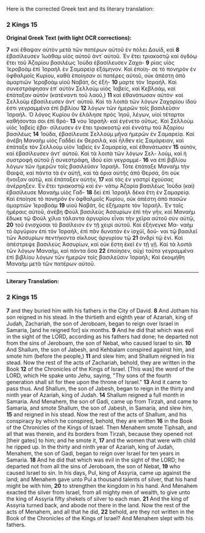 Here is the corrected Greek text and its literary translation:

### 2 Kings 15

**Original Greek Text (with light OCR corrections):**

**7** καὶ ἔθαψαν αὐτὸν μετὰ τῶν πατέρων αὐτοῦ ἐν πόλει Δαυίδ, καὶ
**8** ἐβασίλευσεν Ἰωάθαμ υἱὸς αὐτοῦ ἀντ᾿ αὐτοῦ. Ἐν ἔτει τριακοστῷ
καὶ ὀγδόῳ ἔτει τοῦ Ἀζαρίου βασιλέως Ἰούδα ἐβασίλευσεν Ζαχα-
**9** ρίας υἱὸς Ἱεροβοὰμ ἐπὶ Ἰσραὴλ ἐν Σαμαρείᾳ ἑξάμηνον. Καὶ ἐποίη-
σε τὸ πονηρὸν ἐν ὀφθαλμοῖς Κυρίου, καθὰ ἐποίησαν οἱ πατέρες
αὐτοῦ, οὐκ ἀπέστη ἀπὸ ἁμαρτιῶν Ἱεροβοὰμ υἱοῦ Ναβάτ, ὃς ἐξή-
**10** μαρτε τὸν Ἰσραήλ. Καὶ συνεστράφησαν ἐπ᾿ αὐτὸν Σελλοὺμ υἱὸς
Ἰαβείς, καὶ Κεβλαάμ, καὶ ἐπάταξαν αὐτὸν (κατέναντι τοῦ λαοῦ,)
**11** καὶ ἐθανάτωσαν αὐτόν· καὶ Σελλοὺμ ἐβασίλευσεν ἀντ᾿ αὐτοῦ. Καὶ
τὰ λοιπὰ τῶν λόγων Ζαχαρίου ἰδοὺ ἐστι γεγραμμένα ἐπὶ βιβλίου
**12** λόγων τῶν ἡμερῶν τοῖς βασιλεῦσιν Ἰσραήλ. Ὁ λόγος Κυρίου ὃν
ἐλάλησε πρὸς Ἰηοῦ, λέγων, υἱοὶ τέταρτοι καθήσονται σοι ἐπὶ θρό-
**13** νου Ἰσραήλ· καὶ ἐγένετο οὕτως. Καὶ Σελλοὺμ υἱὸς Ἰαβεὶς ἐβα-
σίλευσεν ἐν ἔτει τριακοστῷ καὶ ἐννάτῳ τοῦ Ἀζαρίου βασιλέως
**14** Ἰούδα, ἐβασίλευσε Σελλοὺμ μῆνα ἡμερῶν ἐν Σαμαρείᾳ. Καὶ ἀνέβη
Μαναὴμ υἱὸς Γαδδεὶ ἐκ Θερσιλά, καὶ ἦλθεν εἰς Σαμάρειαν, καὶ
ἐπάταξε τὸν Σελλοὺμ υἱὸν Ἰαβεὶς ἐν Σαμαρείᾳ, καὶ ἐθανάτωσεν
**15** αὐτόν, καὶ ἐβασίλευσεν ἀντ᾿ αὐτοῦ. Καὶ τὰ λοιπὰ τῶν λόγων Σελ-
λούμ, καὶ ἡ συστροφὴ αὐτοῦ ᾗ συνεστράφη, ἰδοὺ εἰσι γεγραμμέ-
**16** να ἐπὶ βιβλίου λόγων τῶν ἡμερῶν τοῖς βασιλεῦσιν Ἰσραήλ. Τότε
ἐπάταξε Μαναὴμ τὴν Θαιψά, καὶ πάντα τὰ ἐν αὐτῇ, καὶ τὰ ὅρια
αὐτῆς ἀπὸ Θερσά, ὅτι οὐκ ἤνοιξαν αὐτῷ, καὶ ἐπάταξεν αὐτήν,
**17** καὶ τὰς ἐν γαστρὶ ἐχούσας ἀνέρρηξεν. Ἐν ἔτει τριακοστῷ καὶ ἐν-
νάτῳ Ἀζαρία βασιλέως Ἰούδα (καὶ) ἐβασίλευσε Μαναὴμ υἱὸς Γαδ-
**18** δεὶ ἐπὶ Ἰσραὴλ δέκα ἔτη ἐν Σαμαρείᾳ. Καὶ ἐποίησε τὸ πονηρὸν
ἐν ὀφθαλμοῖς Κυρίου, οὐκ ἀπέστη ἀπὸ πασῶν ἁμαρτιῶν Ἱεροβοὰμ
**19** υἱοῦ Ναβάτ, ὃς ἐξήμαρτε τὸν Ἰσραήλ. Ἐν ταῖς ἡμέραις αὐτοῦ,
ἀνέβη Φοὺλ βασιλεὺς Ἀσσυρίων ἐπὶ τὴν γῆν, καὶ Μαναὴμ ἔδωκε
τῷ Φοὺλ χίλια τάλαντα ἀργυρίου εἶναι τὴν χεῖρα αὐτοῦ σὺν αὐτῷ,
**20** τοῦ ἐνισχύσαι τὸ βασίλειον ἐν τῇ χειρὶ αὐτοῦ. Καὶ ἐξήνεγκε Μα-
ναὴμ τὸ ἀργύριον ἐπὶ τὸν Ἰσραήλ, ἐπὶ πᾶν δυνατὸν ἐν ἰσχύϊ, δοῦ-
ναι τῷ βασιλεῖ τῶν Ἀσσυρίων πεντήκοντα σίκλους ἀργυρίου τῷ
**21** ἀνδρὶ τῷ ἑνί. Καὶ ἀπέστρεψε βασιλεὺς Ἀσσυρίων, καὶ οὐκ ἔστη
ἐκεῖ ἐν τῇ γῇ. Καὶ τὰ λοιπὰ τῶν λόγων Μαναὴμ, καὶ πάντα ὅσα
**22** ἐποίησεν, οὐχὶ ταῦτα γεγραμμένα ἐπὶ βιβλίου λόγων τῶν ἡμερῶν
τοῖς βασιλεῦσιν Ἰσραήλ; Καὶ ἐκοιμήθη Μαναὴμ μετὰ τῶν πατέρων αὐτοῦ.

---

**Literary Translation:**

### 2 Kings 15

**7** and they buried him with his fathers in the City of David.
**8** And Jotham his son reigned in his stead. In the thirtieth and eighth year of Azariah, king of Judah, Zachariah, the son of Jeroboam, began to reign over Israel in Samaria, [and he reigned for] six months.
**9** And he did that which was evil in the sight of the LORD, according as his fathers had done; he departed not from the sins of Jeroboam, the son of Nebat, who caused Israel to sin.
**10** And Shallum, the son of Jabesh, and Kehbalam conspired against him, and smote him (before the people,)
**11** and slew him; and Shallum reigned in his stead. Now the rest of the acts of Zachariah, behold, they are written in the Book
**12** of the Chronicles of the Kings of Israel. [This was] the word of the LORD, which He spake unto Jehu, saying, "Thy sons of the fourth generation shall sit for thee upon the throne of Israel."
**13** And it came to pass thus. And Shallum, the son of Jabesh, began to reign in the thirty and ninth year of Azariah, king of Judah.
**14** Shallum reigned a full month in Samaria. And Menahem, the son of Gadi, came up from Tirzah, and came to Samaria, and smote Shallum, the son of Jabesh, in Samaria, and slew him,
**15** and reigned in his stead. Now the rest of the acts of Shallum, and his conspiracy by which he conspired, behold, they are written
**16** in the Book of the Chronicles of the Kings of Israel. Then Menahem smote Tiphsah, and all that was therein, and its borders from Tirzah, because they opened not [their gates] to him; and he smote it,
**17** and the women that were with child he ripped up. In the thirty and ninth year of Azariah, king of Judah, Menahem, the son of Gadi, began to reign over Israel for ten years in Samaria.
**18** And he did that which was evil in the sight of the LORD; he departed not from all the sins of Jeroboam, the son of Nebat,
**19** who caused Israel to sin. In his days, Pul, king of Assyria, came up against the land; and Menahem gave unto Pul a thousand talents of silver, that his hand might be with him,
**20** to strengthen the kingdom in his hand. And Menahem exacted the silver from Israel, from all mighty men of wealth, to give unto the king of Assyria fifty shekels of silver to each man.
**21** And the king of Assyria turned back, and abode not there in the land. Now the rest of the acts of Menahem, and all that he did,
**22** behold, are they not written in the Book of the Chronicles of the Kings of Israel? And Menahem slept with his fathers.